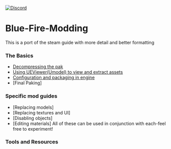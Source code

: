 [![Discord](https://img.shields.io/discord/707647729043636276?color=%237289da&label=Join%20the%20blue%20fire%20discord%21&style=for-the-badge)](https://discord.gg/q4ydWSG)

# Blue-Fire-Modding
This is a port of the steam guide with more detail and better formatting

### The Basics
 - [Decompressing the pak](./Unpaking.md)
 - [Using UEViewer(Umodel) to view and extract assets](./UEViewer)
 - [Configuration and packaging in engine](./Engine.md)
 - [Final Paking]
 
### Specific mod guides
 - [Replacing models]
 - [Replacing textures and UI]
 - [Disabling objects]
 - [Editing materials]
  All of these can be used in conjunction with each-feel free to experiment!
  
### Tools and Resources
  
